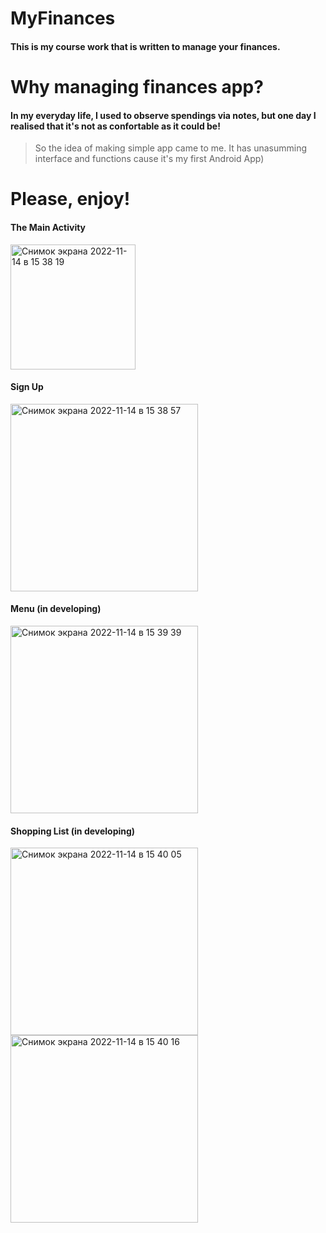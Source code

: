 # MyFinances
#### This is my course work that is written to manage your finances.

# Why managing finances app?
#### In my everyday life, I used to observe spendings via notes, but one day I realised that it's not as confortable as it could be!
> So the idea of making simple app came to me. It has unasumming interface and functions cause it's my first Android App)

# Please, enjoy!
#### The Main Activity
<img width="200" alt="Снимок экрана 2022-11-14 в 15 38 19" src="https://user-images.githubusercontent.com/100151145/201665854-25f0e3c7-3ab9-46f5-8887-e7c1df3647a2.png">


#### Sign Up
<img width="300" alt="Снимок экрана 2022-11-14 в 15 38 57" src="https://user-images.githubusercontent.com/100151145/201665874-69e16f66-c473-4cb2-b180-a15bf33a6f0d.png">

#### Menu (in developing)
<img width="300" alt="Снимок экрана 2022-11-14 в 15 39 39" src="https://user-images.githubusercontent.com/100151145/201665894-3f1c75d0-5b5b-41b2-9509-e667702c5467.png">

#### Shopping List (in developing)
<img width="300" alt="Снимок экрана 2022-11-14 в 15 40 05" src="https://user-images.githubusercontent.com/100151145/201665901-1d6f7335-c84d-443a-baee-776ef448b436.png">
<img width="300" alt="Снимок экрана 2022-11-14 в 15 40 16" src="https://user-images.githubusercontent.com/100151145/201665913-1e358dcb-0b5d-4b07-9892-af7e2e5c5562.png">
